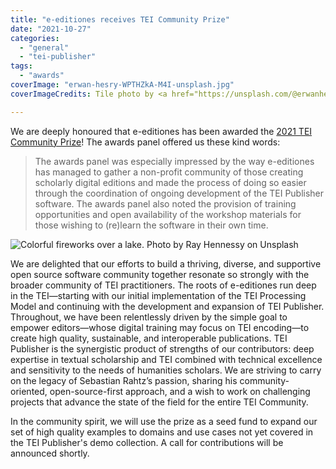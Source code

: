 ```yaml
---
title: "e-editiones receives TEI Community Prize"
date: "2021-10-27"
categories: 
  - "general"
  - "tei-publisher"
tags: 
  - "awards"
coverImage: "erwan-hesry-WPTHZkA-M4I-unsplash.jpg"
coverImageCredits: Tile photo by <a href="https://unsplash.com/@erwanhesry?utm_source=unsplash&utm_medium=referral&utm_content=creditCopyText" target="unsplash">Erwan Hesry</a> on <a href="https://unsplash.com/s/photos/fireworks?utm_source=unsplash&utm_medium=referral&utm_content=creditCopyText" target="unsplash">Unsplash</a>

---
```

  
We are deeply honoured that e-editiones has been awarded the [2021 TEI Community Prize](https://tei-c.org/activities/rahtz-prize-for-tei-ingenuity)! The awards panel offered us these kind words:

> The awards panel was especially impressed by the way e-editiones has managed to gather a non-profit community of those creating scholarly digital editions and made the process of doing so easier through the coordination of ongoing development of the TEI Publisher software. The awards panel also noted the provision of training opportunities and open availability of the workshop materials for those wishing to (re)learn the software in their own time.

![Colorful fireworks over a lake. Photo by <a href="https://unsplash.com/@rayhennessy?utm_source=unsplash&utm_medium=referral&utm_content=creditCopyText" target="unsplash">Ray Hennessy</a> on <a href="https://unsplash.com/s/photos/fireworks?utm_source=unsplash&utm_medium=referral&utm_content=creditCopyText" target="unsplash">Unsplash</a>
  ](/img/ray-hennessy-gdTxVSAE5sk-unsplash-1024x681.jpg)

We are delighted that our efforts to build a thriving, diverse, and supportive open source software community together resonate so strongly with the broader community of TEI practitioners. The roots of e-editiones run deep in the TEI—starting with our initial implementation of the TEI Processing Model and continuing with the development and expansion of TEI Publisher. Throughout, we have been relentlessly driven by the simple goal to empower editors—whose digital training may focus on TEI encoding—to create high quality, sustainable, and interoperable publications. TEI Publisher is the synergistic product of strengths of our contributors: deep expertise in textual scholarship and TEI combined with technical excellence and sensitivity to the needs of humanities scholars. We are striving to carry on the legacy of Sebastian Rahtz’s passion, sharing his community-oriented, open-source-first approach, and a wish to work on challenging projects that advance the state of the field for the entire TEI Community.

In the community spirit, we will use the prize as a seed fund to expand our set of high quality examples to domains and use cases not yet covered in the TEI Publisher's demo collection. A call for contributions will be announced shortly.